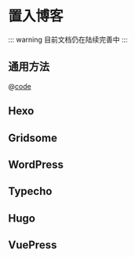 # 置入博客

::: warning
目前文档仍在陆续完善中
:::

## 通用方法

@[code](../../code/quick-start/cdn.html)

## Hexo

## Gridsome

## WordPress

## Typecho

## Hugo

## VuePress
